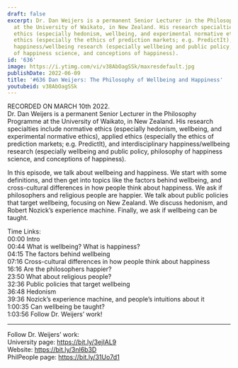 ```yaml
---
draft: false
excerpt: Dr. Dan Weijers is a permanent Senior Lecturer in the Philosophy Programme
  at the University of Waikato, in New Zealand. His research specialties include normative
  ethics (especially hedonism, wellbeing, and experimental normative ethics), applied
  ethics (especially the ethics of prediction markets; e.g. PredictIt), and interdisciplinary
  happiness/wellbeing research (especially wellbeing and public policy, philosophy
  of happiness science, and conceptions of happiness).
id: '636'
image: https://i.ytimg.com/vi/v38AbOagSSk/maxresdefault.jpg
publishDate: 2022-06-09
title: '#636 Dan Weijers: The Philosophy of Wellbeing and Happiness'
youtubeid: v38AbOagSSk
---
```

<div class="timelinks">

RECORDED ON MARCH 10th 2022.  
Dr. Dan Weijers is a permanent Senior Lecturer in the Philosophy Programme at the University of Waikato, in New Zealand. His research specialties include normative ethics (especially hedonism, wellbeing, and experimental normative ethics), applied ethics (especially the ethics of prediction markets; e.g. PredictIt), and interdisciplinary happiness/wellbeing research (especially wellbeing and public policy, philosophy of happiness science, and conceptions of happiness).

In this episode, we talk about wellbeing and happiness. We start with some definitions, and then get into topics like the factors behind wellbeing, and cross-cultural differences in how people think about happiness. We ask if philosophers and religious people are happier. We talk about public policies that target wellbeing, focusing on New Zealand. We discuss hedonism, and Robert Nozick’s experience machine. Finally, we ask if wellbeing can be taught.

Time Links:  
<time>00:00</time> Intro  
<time>00:44</time> What is wellbeing? What is happiness?  
<time>04:15</time> The factors behind wellbeing  
<time>07:16</time> Cross-cultural differences in how people think about happiness  
<time>16:16</time> Are the philosophers happier?  
<time>23:50</time> What about religious people?  
<time>32:36</time> Public policies that target wellbeing  
<time>36:48</time> Hedonism  
<time>39:36</time> Nozick’s experience machine, and people’s intuitions about it  
<time>1:00:35</time> Can wellbeing be taught?  
<time>1:03:56</time> Follow Dr. Weijers’ work!

---

Follow Dr. Weijers’ work:  
University page: https://bit.ly/3ejIAL9  
Website: https://bit.ly/3nl6b3D  
PhilPeople page: https://bit.ly/31Uo7d1
</div>

